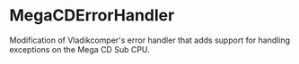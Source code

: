 # MegaCDErrorHandler
 Modification of Vladikcomper's error handler that adds support for handling exceptions on the Mega CD Sub CPU.
